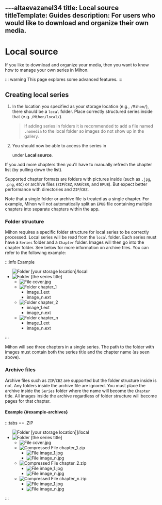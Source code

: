 ---altaevazanel34
title: Local source
titleTemplate: Guides
description: For users who would like to download and organize their own media.
---

# Local source

If you like to download and organize your media, then you want to know how to manage your own series in Mihon.

::: warning
This page explores some advanced features.
:::

## Creating local series

1. In the location you specified as your storage location (e.g., `/Mihon/`), there should be a `local` folder. Place correctly structured series inside that (e.g. `/Mihon/local/`).

    > If adding series in folders it is recommended to add a file named `.nomedia` to the local folder so images do not show up in the gallery.

1. You should now be able to access the series in <nav to="sources"> under **Local source**.

If you add more chapters then you'll have to manually refresh the chapter list (by pulling down the list).

Supported chapter formats are folders with pictures inside (such as `.jpg`, `.png`, etc) or archive files (`ZIP`/`CBZ`, `RAR`/`CBR`, and `EPUB`).
But expect better performance with directories and `ZIP`/`CBZ`.

Note that a single folder or archive file is treated as a single chapter. For example, Mihon will not automatically split an `EPUB` file containing multiple chapters into separate chapters within the app.

### Folder structure

Mihon requires a specific folder structure for local series to be correctly processed.
Local series will be read from the `local` folder.
Each series must have a `Series` folder and a `Chapter` folder.
Images will then go into the chapter folder.
See below for more information on archive files.
You can refer to the following example:

:::info Example
<div class="tree">
  <ul>
    <img src="/img/folder.svg" alt="Folder" class="tree-icon icon-folder">
    <span class="folder root">[your storage location]/local</span>
    <li>
      <img src="/img/folder.svg" alt="Folder" class="tree-icon icon-folder">
      <span class="folder main">[the series title]</span>
      <ul>
        <li>
          <img src="/img/jpeg.svg" alt="File" class="tree-icon icon-jpeg">
          <span class="file jpg">cover<span class="file-extension">.jpg</span></span>
        </li>
        <li>
          <img src="/img/folder.svg" alt="Folder" class="tree-icon icon-folder">
          <span class="folder">chapter_1</span>
          <ul>
            <li><span class="file">image_1<span class="file-extension">.ext</span></span></li>
            <li><span class="file">image_n<span class="file-extension">.ext</span></span></li>
          </ul>
        </li>
        <li>
          <img src="/img/folder.svg" alt="Folder" class="tree-icon icon-folder">
          <span class="folder">chapter_2</span>
          <ul>
            <li><span class="file">image_1<span class="file-extension">.ext</span></span></li>
            <li><span class="file">image_n<span class="file-extension">.ext</span></span></li>
          </ul>
        </li>
        <li>
          <img src="/img/folder.svg" alt="Folder" class="tree-icon icon-folder">
          <span class="folder">chapter_n</span>
          <ul>
            <li><span class="file">image_1<span class="file-extension">.ext</span></span></li>
            <li><span class="file">image_n<span class="file-extension">.ext</span></span></li>
          </ul>
        </li>
      </ul>
    </li>
  </ul>
</div>
:::

Mihon will see three chapters in a single series.
The path to the folder with images must contain both the series title and the chapter name (as seen above).

### Archive files

Archive files such as `ZIP`/`CBZ` are supported but the folder structure inside is not.
Any folders inside the archive file are ignored.
You must place the archive inside the `Series` folder where the name will become the `Chapter` title.
All images inside the archive regardless of folder structure will become pages for that chapter.

#### Example {#example-archives}

:::tabs
== .ZIP
<div class="tree">
  <ul>
    <img src="/img/folder.svg" alt="Folder" class="tree-icon icon-folder">
    <span class="folder root">[your storage location]]/local</span>
    <li>
      <img src="/img/folder.svg" alt="Folder" class="tree-icon icon-folder">
      <span class="folder main">[the series title]</span>
      <ul>
        <li>
          <img src="/img/jpeg.svg" alt="File" class="tree-icon icon-jpeg">
          <span class="file jpg">cover<span class="file-extension">.jpg</span></span>
        </li>
        <li>
          <img src="/img/zip.svg" alt="Compressed File" class="tree-icon icon-zip">
          <span class="file zip">chapter_1<span class="file-extension">.zip</span></span>
          <ul>
            <li>
              <img src="/img/jpeg.svg" alt="File" class="tree-icon icon-jpeg">
              <span class="file jpg">image_1<span class="file-extension">.jpg</span></span>
            </li>
            <li>
              <img src="/img/jpeg.svg" alt="File" class="tree-icon icon-jpeg">
              <span class="file jpg">image_n<span class="file-extension">.jpg</span></span>
            </li>
          </ul>
        </li>
        <li>
          <img src="/img/zip.svg" alt="Compressed File" class="tree-icon icon-zip">
          <span class="file zip">chapter_2<span class="file-extension">.zip</span></span>
          <ul>
            <li>
              <img src="/img/jpeg.svg" alt="File" class="tree-icon icon-jpeg">
              <span class="file jpg">image_1<span class="file-extension">.jpg</span></span>
            </li>
            <li>
              <img src="/img/jpeg.svg" alt="File" class="tree-icon icon-jpeg">
              <span class="file jpg">image_n<span class="file-extension">.jpg</span></span>
            </li>
          </ul>
        </li>
        <li>
          <img src="/img/zip.svg" alt="Compressed File" class="tree-icon icon-zip">
          <span class="file zip">chapter_n<span class="file-extension">.zip</span></span>
          <ul>
            <li>
              <img src="/img/jpeg.svg" alt="File" class="tree-icon icon-jpeg">
              <span class="file jpg">image_1<span class="file-extension">.jpg</span></span>
            </li>
            <li>
              <img src="/img/jpeg.svg" alt="File" class="tree-icon icon-jpeg">
              <span class="file jpg">image_n<span class="file-extension">.jpg</span></span>
            </li>
          </ul>
        </li>
      </ul>
    </li>
  </ul>
</div>
:::

<style scoped>
  @import "../../../.vitepress/theme/styles/tree.styl"
</style>
